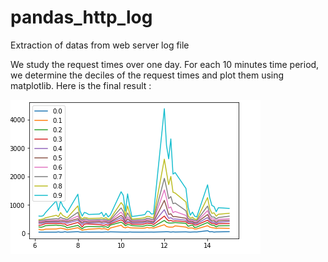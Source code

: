 # pandas_http_log
Extraction of datas from web server log file

We study the request times over one day. For each 10 minutes time period, we determine the deciles of the request times and plot them using matplotlib. Here is the final result :

 ![ScreenShot](/screenshots/graph_deciles.png)

